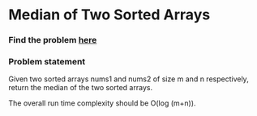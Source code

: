 # Median of Two Sorted Arrays

### Find the problem [here](https://leetcode.com/problems/median-of-two-sorted-arrays) 

### Problem statement
Given two sorted arrays nums1 and nums2 of size m and n respectively, return the median of the two sorted arrays.

The overall run time complexity should be O(log (m+n)).